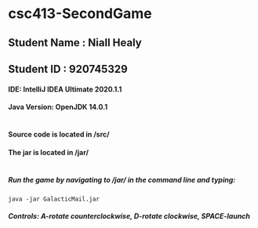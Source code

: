 # csc413-SecondGame

## Student Name  : Niall Healy
## Student ID    : 920745329

#### IDE: IntelliJ IDEA Ultimate 2020.1.1
#### Java Version: OpenJDK 14.0.1
# 
#### Source code is located in /src/
#### The jar is located in /jar/
# 
##### Run the game by navigating to /jar/ in the command line and typing: 
`java -jar GalacticMail.jar`

##### Controls: A-rotate counterclockwise, D-rotate clockwise, SPACE-launch
